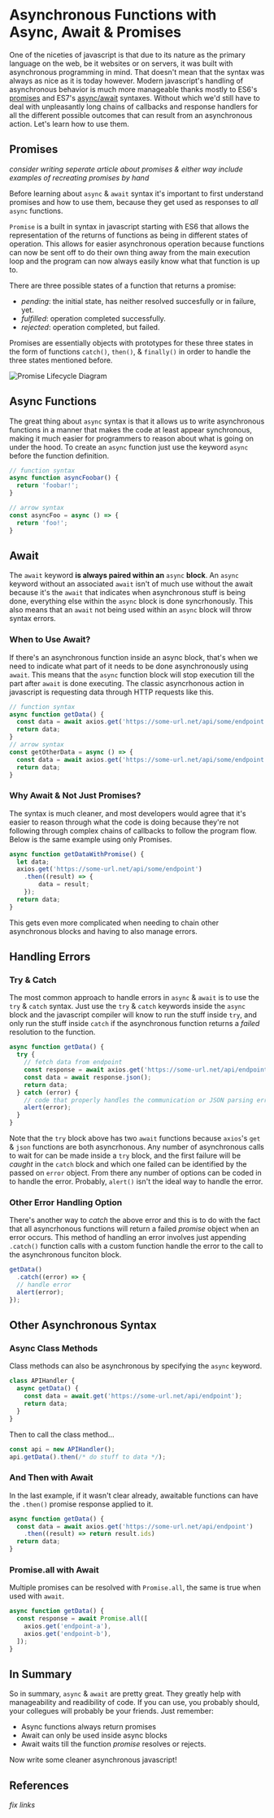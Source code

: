 Asynchronous Functions with Async, Await & Promises
===================================================

One of the niceties of javascript is that due to its nature as the primary language on the web, be it websites or on servers, it was built with asynchronous programming in mind. That doesn't mean that the syntax was always as nice as it is today however. Modern javascript's handling of asynchronous behavior is much more manageable thanks mostly to ES6's [promises][01] and ES7's [async/await][02] syntaxes. Without which we'd still have to deal with unpleasantly long chains of callbacks and response handlers for all the different possible outcomes that can result from an asynchronous action. Let's learn how to use them.


Promises
--------

*consider writing seperate article about promises & either way include examples of recreating promises by hand*

Before learning about `async` & `await` syntax it's important to first understand promises and how to use them, because they get used as responses to *all* `async` functions.

`Promise` is a built in syntax in javascript starting with ES6 that allows the representation of the returns of functions as being in different states of operation. This allows for easier asynchronous operation because functions can now be sent off to do their own thing away from the main execution loop and the program can now always easily know what that function is up to.

There are three possible states of a function that returns a promise:

- *pending*: the initial state, has neither resolved succesfully or in failure, yet.
- *fulfilled*: operation completed successfully.
- *rejected*: operation completed, but failed.

Promises are essentially objects with prototypes for these three states in the form of functions `catch()`, `then()`, & `finally()` in order to handle the three states mentioned before.

![Promise Lifecycle Diagram][i01]


Async Functions
---------------

The great thing about `async` syntax is that it allows us to write asynchronous functions in a manner that makes the code at least appear synchronous, making it much easier for programmers to reason about what is going on under the hood. To create an `async` function just use the keyword `async` before the function definition.

```javascript
// function syntax
async function asyncFoobar() {
  return 'foobar!';
}

// arrow syntax
const asyncFoo = async () => {
  return 'foo!';
}
```

Await
-----

The `await` keyword **is always paired within an** `async` **block**. An `async` keyword without an associated `await` isn't of much use without the await because it's the `await` that indicates when asynchronous stuff is being done, everything else within the `async` block is done syncrhonously. This also means that an `await` not being used within an `async` block will throw syntax errors.

### When to Use Await?

If there's an asynchronous function inside an async block, that's when we need to indicate what part of it needs to be done asynchronously using `await`. This means that the `async` function block will stop execution till the part after `await` is done executing. The classic asyncrhonous action in javascript is requesting data through HTTP requests like this.

```javascript
// function syntax
async function getData() {
  const data = await axios.get('https://some-url.net/api/some/endpoint');
  return data;
}
// arrow syntax
const getOtherData = async () => {
  const data = await axios.get('https://some-url.net/api/some/endpoint');
  return data;
}

```

### Why Await & Not Just Promises?

The syntax is much cleaner, and most developers would agree that it's easier to reason through what the code is doing because they're not following through complex chains of callbacks to follow the program flow. Below is the same example using only Promises.

```javascript
async function getDataWithPromise() {
  let data;
  axios.get('https://some-url.net/api/some/endpoint')
    .then((result) => {
        data = result;
    });
  return data;
}
```

This gets even more complicated when needing to chain other asynchronous blocks and having to also manage errors.


Handling Errors
---------------

### Try & Catch

The most common approach to handle errors in `async` & `await` is to use the `try` & `catch` syntax. Just use the `try` & `catch` keywords inside the `async` block and the javascript compiler will know to run the stuff inside `try`, and only run the stuff inside `catch` if the asynchronous function returns a *failed* resolution to the function.

```javascript
async function getData() {
  try {
    // fetch data from endpoint
    const response = await axios.get('https://some-url.net/api/endpoint');
    const data = await response.json();
    return data;
  } catch (error) {
    // code that properly handles the communication or JSON parsing error
    alert(error);
  }
}
```

Note that the `try` block above has two `await` functions because `axios`'s `get` & `json` functions are both asyncrhonous. Any number of asynchronous calls to wait for can be made inside a `try` block, and the first failure will be *caught* in the `catch` block and which one failed can be identified by the passed on `error` object. From there any number of options can be coded in to handle the error. Probably, `alert()` isn't the ideal way to handle the error.

### Other Error Handling Option

There's another way to *catch* the above error and this is to do with the fact that all asyncrhonous functions will return a failed *promise* object when an error occurs. This method of handling an error involves just appending `.catch()` function calls with a custom function handle the error to the call to the asynchronous funciton block.

```javascript
getData()
  .catch((error) => {
  // handle error
  alert(error);
});
```


Other Asynchronous Syntax
-------------------------

### Async Class Methods

Class methods can also be asynchronous by specifying the `async` keyword.

```javascript
class APIHandler {
  async getData() {
    const data = await.get('https://some-url.net/api/endpoint');
    return data;
  }
}
```

Then to call the class method...

```javascript
const api = new APIHandler();
api.getData().then(/* do stuff to data */);
```

### And Then with Await

In the last example, if it wasn't clear already, awaitable functions can have the `.then()` promise response applied to it.

```javascript
async function getData() {
  const data = await axios.get('https://some-url.net/api/endpoint')
    .then((result) => return result.ids)
  return data;
}
```

### Promise.all with Await

Multiple promises can be resolved with `Promise.all`, the same is true when used with `await`.

```javascript
async function getData() {
  const response = await Promise.all([
    axios.get('endpoint-a'),
    axios.get('endpoint-b'),
  ]);
}
```

In Summary
----------

So in summary, `async` & `await` are pretty great. They greatly help with manageability and readibility of code. If you can use, you probably should, your collegues will probably be your friends. Just remember:

- Async functions always return promises
- Await can only be used inside async blocks
- Await waits till the function *promise* resolves or rejects.

Now write some cleaner asynchronous javascript!


References
----------

*fix links*

[01]: https://developer.mozilla.org/en-US/docs/Web/JavaScript/Reference/Global_Objects/Promise "MDN: Javascript Promise"
[02]: https://developer.mozilla.org/en-US/docs/Learn/JavaScript/Asynchronous/Async_await "MDN: Basics of Async / Await"
[03]: https://scotch.io/tutorials/asynchronous-javascript-using-async-await "Scoth.IO: Asynchronous JS Using Async & Await"

[i01]: https://media.prod.mdn.mozit.cloud/attachments/2018/04/18/15911/32e79f722e83940fdaea297acdb5df92/promises.png "MDN: Promise Lifecycle Diagram"
